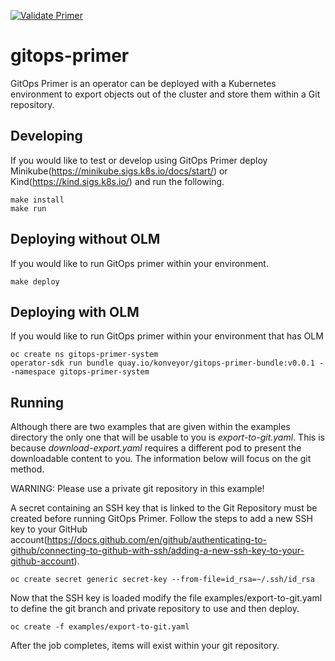 [![Validate Primer](https://github.com/cooktheryan/gitops-primer/actions/workflows/validate-primer.yaml/badge.svg)](https://github.com/cooktheryan/gitops-primer/actions/workflows/validate-primer.yaml)

# gitops-primer
GitOps Primer is an operator can be deployed with a Kubernetes environment to export objects out of the cluster and store them within a Git repository.

## Developing
If you would like to test or develop using GitOps Primer deploy Minikube(https://minikube.sigs.k8s.io/docs/start/) or Kind(https://kind.sigs.k8s.io/) and run the following.

```
make install
make run
```

## Deploying without OLM
If you would like to run GitOps primer within your environment. 
```
make deploy
```

## Deploying with OLM
If you would like to run GitOps primer within your environment that has OLM
```
oc create ns gitops-primer-system
operator-sdk run bundle quay.io/konveyor/gitops-primer-bundle:v0.0.1 --namespace gitops-primer-system
```

## Running
Although there are two examples that are given within the examples directory the only one that will be usable to you is *export-to-git.yaml*. This is because *download-export.yaml* requires a different pod to present the downloadable content to you. The information below will focus on the git method.

WARNING: Please use a private git repository in this example!

A secret containing an SSH key that is linked to the Git Repository must be created before running GitOps Primer. Follow the steps to add a new SSH key to your GitHub account(https://docs.github.com/en/github/authenticating-to-github/connecting-to-github-with-ssh/adding-a-new-ssh-key-to-your-github-account).

```
oc create secret generic secret-key --from-file=id_rsa=~/.ssh/id_rsa
```

Now that the SSH key is loaded modify the file examples/export-to-git.yaml to define the git branch and private repository to use and then deploy.

```
oc create -f examples/export-to-git.yaml
```

After the job completes, items will exist within your git repository.

